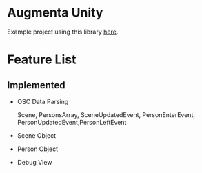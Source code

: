 # Augmenta Unity

Example project using this library [here](https://github.com/Theoriz/AugmentaUnity-Demo/tree/V2-Minimalist).

# Feature List
## Implemented
- OSC Data Parsing

   Scene, PersonsArray, SceneUpdatedEvent, PersonEnterEvent, PersonUpdatedEvent,PersonLeftEvent

- Scene Object
- Person Object
- Debug View

